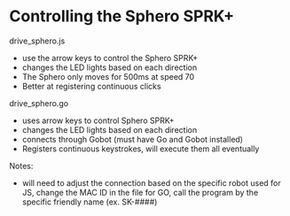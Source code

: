 # Controlling the Sphero SPRK+

drive_sphero.js
- use the arrow keys to control the Sphero SPRK+
- changes the LED lights based on each direction
- The Sphero only moves for 500ms at speed 70
- Better at registering continuous clicks

drive_sphero.go
- uses arrow keys to control Sphero SPRK+
- changes the LED lights based on each direction
- connects through Gobot (must have Go and Gobot installed)
- Registers continuous keystrokes, will execute them all eventually

Notes:
- will need to adjust the connection based on the specific robot used
for JS, change the MAC ID in the file
for GO, call the program by the specific friendly name (ex. SK-####)

